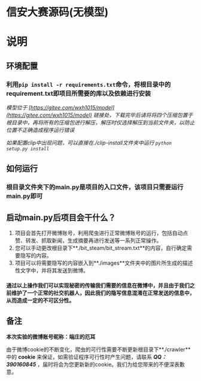 信安大赛源码(无模型)
===

# 说明

## 环境配置
### 利用`pip install -r requirements.txt`命令，将根目录中的**requirement.txt**即项目所需要的库以及依赖进行安装

*模型位于 [https://gitee.com/wxh1015/model](https://gitee.com/wxh1015/model) 链接处，下载完毕后请将将四个压缩包置于根目录中，再将所有的压缩包进行解压，解压时仅选择解压到当前文件夹，以防止位置不正确造成程序运行错误*

*如果配置clip中出现问题，可以直接在./clip-install文件夹中运行 `python setup.py install`*

## 如何运行
### 根目录文件夹下的**main.py**是项目的入口文件，该项目只需要运行main.py即可

## 启动main.py后项目会干什么？
1. 项目会首先打开微博账号，利用爬虫进行正常微博账号的运行，包括自动点赞、转发、抓取新闻，生成摘要再进行发送等一系列正常操作。
2. 您可以手动更改根目录下**./bit_steam/bit_stream.txt**的内容，自行确定需要隐写的内容。
3. 项目可以将需要隐写的内容嵌入到**./images**文件夹中的图片所生成的描述性文字中，并将其发送到微博。

#### 通过以上操作我们可以实现秘密的传输我们需要的信息在微博中，并且由于我们之前维护了一个正常的社交机器人，因此我们的隐写信息混淆在正常发送的信息中，从而造成一定的不可区分性。

## 备注
 
**本次实验的微博账号昵称：端庄的厄耳**

由于微博cookie的不断变化，爬虫的可行性需要不断更新根目录下**./crawler**中的 **cookie** 来保证，如需验证程序可行性时产生问题，请联系 ***QQ：390160845*** ，届时将会为您更新新的cookie。我们为给您带来的不便深表歉意。